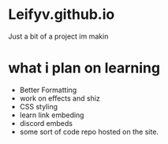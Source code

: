 # Leifyv.github.io
Just a bit of a project im makin
# what i plan on learning
- Better Formatting
- work on effects and shiz
- CSS styling
- learn link embeding
- discord embeds
- some sort of code repo hosted on the site.
